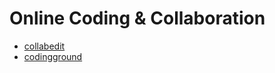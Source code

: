 # Online Coding & Collaboration 

* [collabedit]
* [codingground]

[collabedit]: <http://collabedit.com>
[codingground]: <http://www.tutorialspoint.com/compile_cpp_online.php>
